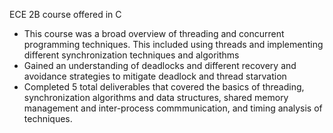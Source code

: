 ECE 2B course offered in C
- This course was a broad overview of threading and concurrent programming techniques. This included using threads and implementing different synchronization techniques and algorithms
- Gained an understanding of deadlocks and different recovery and avoidance strategies to mitigate deadlock and thread starvation
- Completed 5 total deliverables that covered the basics of threading, synchronization algorithms and data structures, shared memory management and inter-process commmunication, and timing analysis of techniques.
